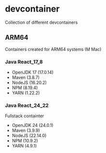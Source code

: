 # devcontainer
Collection of different devcontainers

## ARM64
Containers created for ARM64 systems (M Mac)

### Java React_17_8
* OpenJDK 17 (17.0.14)
* Maven (3.8.7)
* NodeJS (16.20.2)
* NPM (8.19.4)
* YARN (1.22.2)

### Java React_24_22
Fullstack containter

* OpenJDK 24 (24.0.1)
* Maven (3.9.9)
* NodeJS (22.14.0)
* NPM (10.9.2)
* YARN (4.9.1)
